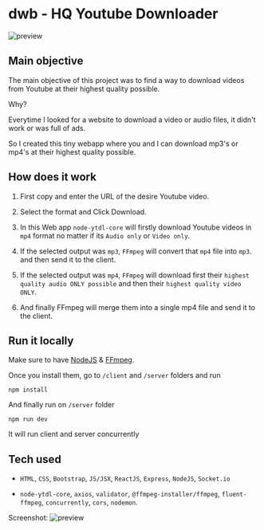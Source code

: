 # dwb - HQ Youtube Downloader

![preview](https://i.imgur.com/2NUU3vd.png)

## Main objective

The main objective of this project was to find a way to download videos from Youtube at their highest quality possible.

Why?

Everytime I looked for a website to download a video or audio files, it didn't work or was full of ads.

So I created this tiny webapp where you and I can download mp3's or mp4's at their highest quality possible.

## How does it work

1. First copy and enter the URL of the desire Youtube video.

2. Select the format and Click Download.

3. In this Web app `node-ytdl-core` will firstly download Youtube videos in `mp4` format no matter if its `Audio only` or `Video only`.

4. If the selected output was `mp3`, `FFmpeg` will convert that `mp4` file into `mp3`. and then send it to the client.

5. If the selected output was `mp4`, `FFmpeg` will download first their `highest quality audio ONLY possible` and then their `highest quality video ONLY`.

6. And finally FFmpeg will merge them into a single mp4 file and send it to the client.

## Run it locally

Make sure to have [NodeJS](https://nodejs.org/en/) & [FFmpeg](https://ffmpeg.org/).

Once you install them, go to `/client` and `/server` folders and run

    npm install

And finally run on `/server` folder

    npm run dev

It will run client and server concurrently

## Tech used

* `HTML`, `CSS`, `Bootstrap`, `JS/JSX`, `ReactJS`, `Express`, `NodeJS`, `Socket.io`

* `node-ytdl-core`, `axios`, `validator`, `@ffmpeg-installer/ffmpeg`, `fluent-ffmpeg`, `concurrently`, `cors`, `nodemon`.

Screenshot:
![preview](https://i.imgur.com/k7pcLBR.png)
